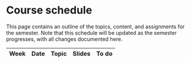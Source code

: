 # Course schedule

This page contains an outline of the topics, content, and assignments for the semester. Note that this schedule will be updated as the semester progresses, with all changes documented here.


| Week | Date | Topic  | Slides | To do |
| ---  | ---  | ---    | ---    | --- |
